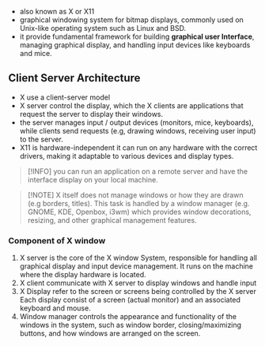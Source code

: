 - also known as X or X11
- graphical windowing system for bitmap displays, commonly used on Unix-like operating system such as Linux and BSD.
- it provide fundamental framework for building **graphical user Interface**, managing graphical display, and handling input devices like keyboards and mice.

## Client Server Architecture
- X use a client-server model
- X server control the display, which the X clients are applications that request the server to display their windows.
- the server manages input / output devices (monitors, mice, keyboards), while clients send requests (e.g, drawing windows, receiving user input) to the server.
- X11 is hardware-independent it can run on any hardware with the correct drivers, making it adaptable to various devices and display types.

> [!INFO] you can run an application on a remote server and have the interface display on your local machine.

> [!NOTE] X itself does not manage windows or how they are drawn (e.g borders, titles). This task is handled by a window manager (e.g. GNOME, KDE, Openbox, i3wm) which provides window decorations, resizing, and other graphical management features.

### Component of X window
1. X server is the core of the X window System, responsible for handling all graphical display and input device management. It runs on the machine where the display hardware is located.
2. X client communicate with X server to display windows and handle input
3. X Display refer to the screen or screens being controlled by the X server Each display consist of a screen (actual monitor) and an associated keyboard and mouse.
4. Window manager controls the appearance and functionality of the windows in the system, such as window border, closing/maximizing buttons, and how windows are arranged on the screen.

